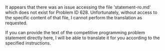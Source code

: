 It appears that there was an issue accessing the file 'statement-ro.md' which does not exist for Problem ID 628. Unfortunately, without access to the specific content of that file, I cannot perform the translation as requested.

If you can provide the text of the competitive programming problem statement directly here, I will be able to translate it for you according to the specified instructions.